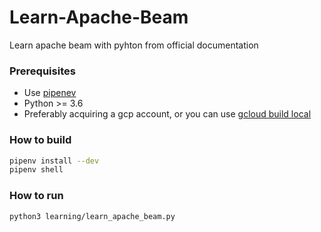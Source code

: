 # Learn-Apache-Beam
Learn apache beam with pyhton from official documentation

### Prerequisites

- Use [pipenev](https://github.com/pypa/pipenv)
- Python >= 3.6
- Preferably acquiring a gcp account, or you can use [gcloud build local](https://github.com/GoogleCloudPlatform/cloud-build-local)

### How to build
````sh
pipenv install --dev
pipenv shell
````
### How to run

````sh
python3 learning/learn_apache_beam.py
````